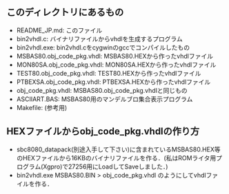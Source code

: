 ## このディレクトリにあるもの
- README_JP.md: このファイル
- bin2vhdl.c: バイナリファイルからvhdlを生成するプログラム
- bin2vhdl.exe: bin2vhdl.cをcygwinのgccでコンパイルしたもの
- MSBAS80.obj_code_pkg.vhdl: MSBAS80.HEXから作ったvhdlファイル
- MON80SA.obj_code_pkg.vhdl: MON80SA.HEXから作ったvhdlファイル
- TEST80.obj_code_pkg.vhdl:  TEST80.HEXから作ったvhdlファイル
- PTBEXSA.obj_code_pkg.vhdl: PTBEXSA.HEXから作ったvhdlファイル
- obj_code_pkg.vhdl: MSBAS80.obj_code_pkg.vhdlと同じもの
- ASCIIART.BAS: MSBAS80用のマンデルブロ集合表示プログラム
- Makefile: (参考用)

## HEXファイルからobj_code_pkg.vhdlの作り方
- sbc8080_datapack(別途入手して下さい)に含まれているMSBAS80.HEX等のHEXファイルから16KBのバイナリファイルを作る．(私はROMライタ用プログラム(Xgpro)で27256用にLoadしてSaveしました．)
- bin2vhdl.exe MSBAS80.BIN > obj_code_pkg.vhdl のようにしてvhdlファイルを作る．
